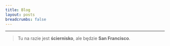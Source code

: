 ```yaml
---
title: Blog
layout: posts
breadcrumbs: false
---
```

---
> Tu na razie jest **ściernisko**, ale będzie **San Francisco**.
